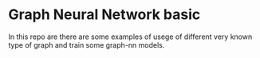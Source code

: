 # Graph Neural Network basic
In this repo are there are some examples of usege of different very known type of graph and train some graph-nn models.
